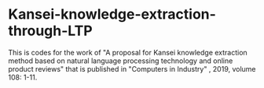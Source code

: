 # Kansei-knowledge-extraction-through-LTP
This is codes for the work of "A proposal for Kansei knowledge extraction method based on natural language processing technology and online product reviews" that is published in "Computers in Industry" , 2019, volume 108: 1-11.
